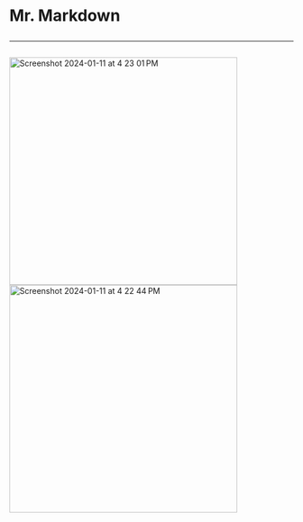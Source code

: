 # Mr. Markdown<hr>
<img width="404" alt="Screenshot 2024-01-11 at 4 23 01 PM" src="https://github.com/sudo-self/my-markdown/assets/119916323/fcacde7c-ceaf-41d0-9cb7-978c3d358bbb">
<img width="404" alt="Screenshot 2024-01-11 at 4 22 44 PM" src="https://github.com/sudo-self/my-markdown/assets/119916323/b427e237-0f66-4684-bfd2-def15c2e12a5">
